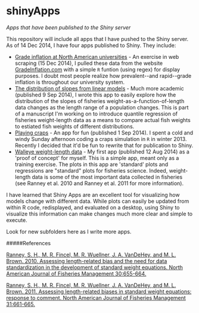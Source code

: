 shinyApps
=========

*Apps that have been published to the Shiny server*

This repository will include all apps that I have pushed to the Shiny server.  As of 14 Dec 2014, I have four apps published to Shiny.  They include:

* [Grade inflation at North American universities](https://stevenranney.shinyapps.io/gradeInflation) - An exercise in web scraping (15 Dec 2014), I pulled these data from the website [GradeInflation.com](http://www.gradeinflation.com) with a simple `R` funtion (using regex) for display purposes.  I doubt most people realize how prevalent--and rapid--grade inflation is throughout our university system.  
* [The distribution of slopes from linear models](https://stevenranney.shinyapps.io/slopeDistDemo) - Much more academic (published 9 Sep 2014), I wrote this app to easily explore how the distribution of the slopes of fisheries weight-as-a-function-of-length data changes as the length range of a population changes.  This is part of a manuscript I'm working on to introduce quantile regression of fisheries weight-length data as a means to compare actual fish weights to estiated fish weights of different distributions.
* [Playing craps](https://stevenranney.shinyapps.io/craps) - An app for fun (published 1 Sep 2014).  I spent a cold and windy Sunday afternoon coding a craps simulation in `R` in winter 2013.  Recently I decided that it'd be fun to rewrite that for publication to Shiny.
* [Walleye weight-length data](https://stevenranney.shinyapps.io/waeDemo/) - My first app (published 12 Aug 2014) as a 'proof of concept' for myself.  This is a simple app, meant only as a training exercise.  The plots in this app are 'standard' plots and regressions are "standard" plots for fisheries science.  Indeed, weight-length data is some of the most important data collected in fisheries (see Ranney et al. 2010 and Ranney et al. 2011 for more information).

I have learned that Shiny Apps are an excellent tool for visualizing how models change with different data.  While plots can easily be updated from within R code, redisplayed, and evaluated on a desktop, using Shiny to visualize this information can make changes much more clear and simple to execute.  

Look for new subfolders here as I write more apps.

#####References

[Ranney, S. H., M. R. Fincel, M. R. Wuellner, J. A. VanDeHey, and M. L. Brown. 2010. Assessing length-related bias and the need for data standardization in the development of standard weight equations. North American Journal of Fisheries Management 30:655-664.](http://www.steven-ranney.com/pubs/Ranney%20et%20al_2010_Ws%20equations.pdf)

[Ranney, S. H., M. R. Fincel, M. R. Wuellner, J. A. VanDeHey, and M. L. Brown. 2011. Assessing length-related biases in standard weight equations: response to comment. North American Journal of Fisheries Management 31:661-665.](http://www.steven-ranney.com/pubs/Ranney%20et%20al_2011_Ws%20equations%20response.pdf)
